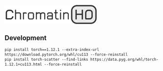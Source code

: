 <img width=300 src="docs/static/logo.png" alt="ChromatinHD">


## Development

```
pip install torch==1.12.1 --extra-index-url https://download.pytorch.org/whl/cu113 --force-reinstall
pip install torch-scatter --find-links https://data.pyg.org/whl/torch-1.12.1+cu113.html --force-reinstall
```
